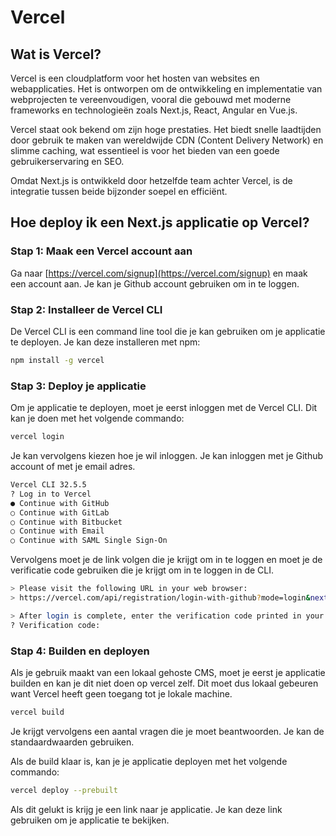 # Vercel

## Wat is Vercel?

Vercel is een cloudplatform voor het hosten van websites en webapplicaties. Het is ontworpen om de ontwikkeling en implementatie van webprojecten te vereenvoudigen, vooral die gebouwd met moderne frameworks en technologieën zoals Next.js, React, Angular en Vue.js.

Vercel staat ook bekend om zijn hoge prestaties. Het biedt snelle laadtijden door gebruik te maken van wereldwijde CDN (Content Delivery Network) en slimme caching, wat essentieel is voor het bieden van een goede gebruikerservaring en SEO.

Omdat Next.js is ontwikkeld door hetzelfde team achter Vercel, is de integratie tussen beide bijzonder soepel en efficiënt. 

## Hoe deploy ik een Next.js applicatie op Vercel?

### Stap 1: Maak een Vercel account aan

Ga naar [https://vercel.com/signup](https://vercel.com/signup) en maak een account aan. Je kan je Github account gebruiken om in te loggen.

### Stap 2: Installeer de Vercel CLI

De Vercel CLI is een command line tool die je kan gebruiken om je applicatie te deployen. Je kan deze installeren met npm:

```bash
npm install -g vercel
```

### Stap 3: Deploy je applicatie

Om je applicatie te deployen, moet je eerst inloggen met de Vercel CLI. Dit kan je doen met het volgende commando:

```bash
vercel login
```

Je kan vervolgens kiezen hoe je wil inloggen. Je kan inloggen met je Github account of met je email adres.

```bash
Vercel CLI 32.5.5
? Log in to Vercel 
● Continue with GitHub 
○ Continue with GitLab 
○ Continue with Bitbucket 
○ Continue with Email 
○ Continue with SAML Single Sign-On
```

Vervolgens moet je de link volgen die je krijgt om in te loggen en moet je de verificatie code gebruiken die je krijgt om in te loggen in de CLI.

```bash
> Please visit the following URL in your web browser:
> https://vercel.com/api/registration/login-with-github?mode=login&next=https%3A%2F%2Fvercel.com%2Fnotifications%2Fcli-login-oob

> After login is complete, enter the verification code printed in your browser.
? Verification code:
``` 

### Stap 4: Builden en deployen

Als je gebruik maakt van een lokaal gehoste CMS, moet je eerst je applicatie builden en kan je dit niet doen op vercel zelf. Dit moet dus lokaal gebeuren want Vercel heeft geen toegang tot je lokale machine. 

```bash
vercel build
```

Je krijgt vervolgens een aantal vragen die je moet beantwoorden. Je kan de standaardwaarden gebruiken.

Als de build klaar is, kan je je applicatie deployen met het volgende commando:

```bash
vercel deploy --prebuilt
```

Als dit gelukt is krijg je een link naar je applicatie. Je kan deze link gebruiken om je applicatie te bekijken.
